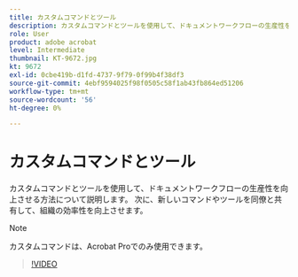 ```yaml
---
title: カスタムコマンドとツール
description: カスタムコマンドとツールを使用して、ドキュメントワークフローの生産性を向上させる方法について説明します
role: User
product: adobe acrobat
level: Intermediate
thumbnail: KT-9672.jpg
kt: 9672
exl-id: 0cbe419b-d1fd-4737-9f79-0f99b4f38df3
source-git-commit: 4ebf9594025f98f0505c58f1ab43fb864ed51206
workflow-type: tm+mt
source-wordcount: '56'
ht-degree: 0%

---
```


# カスタムコマンドとツール

カスタムコマンドとツールを使用して、ドキュメントワークフローの生産性を向上させる方法について説明します。 次に、新しいコマンドやツールを同僚と共有して、組織の効率性を向上させます。

>[!NOTE]
>
>カスタムコマンドは、Acrobat Proでのみ使用できます。

>[!VIDEO](https://video.tv.adobe.com/v/340545?quality=12&learn=on&hidetitle=true)
